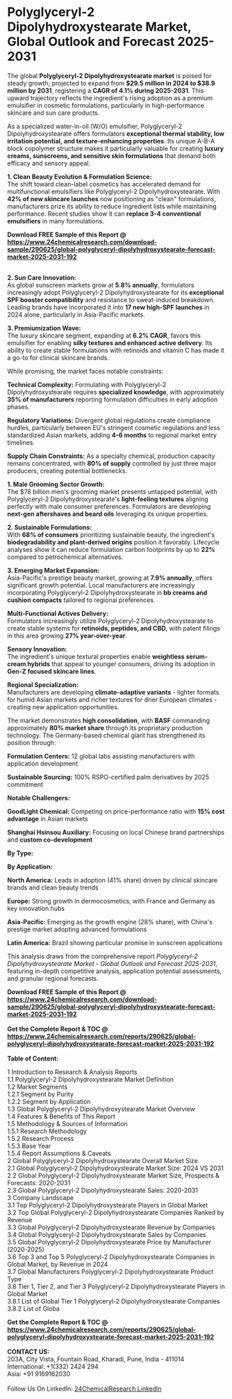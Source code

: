 <h1>Polyglyceryl-2 Dipolyhydroxystearate Market, Global Outlook and Forecast 2025-2031</h1><p>The global <strong>Polyglyceryl-2 Dipolyhydroxystearate market</strong> is poised for steady growth, projected to expand from <strong>$29.5 million in 2024 to $38.9 million by 2031</strong>, registering a <strong>CAGR of 4.1% during 2025-2031</strong>. This upward trajectory reflects the ingredient's rising adoption as a premium emulsifier in cosmetic formulations, particularly in high-performance skincare and sun care products.</p><p>As a specialized water-in-oil (W/O) emulsifier, Polyglyceryl-2 Dipolyhydroxystearate offers formulators <strong>exceptional thermal stability, low irritation potential, and texture-enhancing properties</strong>. Its unique A-B-A block copolymer structure makes it particularly valuable for creating <strong>luxury creams, sunscreens, and sensitive skin formulations</strong> that demand both efficacy and sensory appeal.</p><p><strong>1. Clean Beauty Evolution &amp; Formulation Science:</strong><br>
The shift toward clean-label cosmetics has accelerated demand for multifunctional emulsifiers like Polyglyceryl-2 Dipolyhydroxystearate. With <strong>42% of new skincare launches</strong> now positioning as "clean" formulations, manufacturers prize its ability to reduce ingredient lists while maintaining performance. Recent studies show it can <strong>replace 3-4 conventional emulsifiers</strong> in many formulations.</p><div><b>Download FREE Sample of this Report @ 
            <a href="https://www.24chemicalresearch.com/download-sample/290625/global-polyglyceryl-dipolyhydroxystearate-forecast-market-2025-2031-192">
            https://www.24chemicalresearch.com/download-sample/290625/global-polyglyceryl-dipolyhydroxystearate-forecast-market-2025-2031-192</a></b></div><br><p><strong>2. Sun Care Innovation:</strong><br>
As global sunscreen markets grow at <strong>5.8% annually</strong>, formulators increasingly adopt Polyglyceryl-2 Dipolyhydroxystearate for its <strong>exceptional SPF booster compatibility</strong> and resistance to sweat-induced breakdown. Leading brands have incorporated it into <strong>17 new high-SPF launches</strong> in 2024 alone, particularly in Asia-Pacific markets.</p><p><strong>3. Premiumization Wave:</strong><br>
The luxury skincare segment, expanding at <strong>6.2% CAGR</strong>, favors this emulsifier for enabling <strong>silky textures and enhanced active delivery</strong>. Its ability to create stable formulations with retinoids and vitamin C has made it a go-to for clinical skincare brands.</p><p>While promising, the market faces notable constraints:</p><p><strong>Technical Complexity:</strong> Formulating with Polyglyceryl-2 Dipolyhydroxystearate requires <strong>specialized knowledge</strong>, with approximately <strong>35% of manufacturers</strong> reporting formulation difficulties in early adoption phases.</p><p><strong>Regulatory Variations:</strong> Divergent global regulations create compliance hurdles, particularly between EU's stringent cosmetic regulations and less standardized Asian markets, adding <strong>4-6 months</strong> to regional market entry timelines.</p><p><strong>Supply Chain Constraints:</strong> As a specialty chemical, production capacity remains concentrated, with <strong>80% of supply</strong> controlled by just three major producers, creating potential bottlenecks.</p><p><strong>1. Male Grooming Sector Growth:</strong><br>
The $78 billion men's grooming market presents untapped potential, with Polyglyceryl-2 Dipolyhydroxystearate's <strong>light-feeling textures</strong> aligning perfectly with male consumer preferences. Formulators are developing <strong>next-gen aftershaves and beard oils</strong> leveraging its unique properties.</p><p><strong>2. Sustainable Formulations:</strong><br>
With <strong>68% of consumers</strong> prioritizing sustainable beauty, the ingredient's <strong>biodegradability and plant-derived origins</strong> position it favorably. Lifecycle analyses show it can reduce formulation carbon footprints by up to <strong>22%</strong> compared to petrochemical alternatives.</p><p><strong>3. Emerging Market Expansion:</strong><br>
Asia-Pacific's prestige beauty market, growing at <strong>7.9% annually</strong>, offers significant growth potential. Local manufacturers are increasingly incorporating Polyglyceryl-2 Dipolyhydroxystearate in <strong>bb creams and cushion compacts</strong> tailored to regional preferences.</p><p><strong>Multi-Functional Actives Delivery:</strong><br>
	Formulators increasingly utilize Polyglyceryl-2 Dipolyhydroxystearate to create stable systems for <strong>retinoids, peptides, and CBD</strong>, with patent filings in this area growing <strong>27% year-over-year</strong>.</p><p><strong>Sensory Innovation:</strong><br>
	The ingredient's unique textural properties enable <strong>weightless serum-cream hybrids</strong> that appeal to younger consumers, driving its adoption in <strong>Gen-Z focused skincare lines</strong>.</p><p><strong>Regional Specialization:</strong><br>
	Manufacturers are developing <strong>climate-adaptive variants</strong> - lighter formats for humid Asian markets and richer textures for drier European climates - creating new application opportunities.</p><p>The market demonstrates <strong>high consolidation</strong>, with <strong>BASF</strong> commanding approximately <strong>80% market share</strong> through its proprietary production technology. The Germany-based chemical giant has strengthened its position through:</p><p><strong>Formulation Centers:</strong> 12 global labs assisting manufacturers with application development</p><p><strong>Sustainable Sourcing:</strong> 100% RSPO-certified palm derivatives by 2025 commitment</p><p><strong>Notable Challengers:</strong></p><p><strong>GoodLight Chemical:</strong> Competing on price-performance ratio with <strong>15% cost advantage</strong> in Asian markets</p><p><strong>Shanghai Hsinsou Auxiliary:</strong> Focusing on local Chinese brand partnerships and <strong>custom co-development</strong></p><p><strong>By Type:</strong></p><p><strong>By Application:</strong></p><p><strong>North America:</strong> Leads in adoption (41% share) driven by clinical skincare brands and clean beauty trends</p><p><strong>Europe:</strong> Strong growth in dermocosmetics, with France and Germany as key innovation hubs</p><p><strong>Asia-Pacific:</strong> Emerging as the growth engine (28% share), with China's prestige market adopting advanced formulations</p><p><strong>Latin America:</strong> Brazil showing particular promise in sunscreen applications</p><p>This analysis draws from the comprehensive report <em>Polyglyceryl-2 Dipolyhydroxystearate Market - Global Outlook and Forecast 2025-2031</em>, featuring in-depth competitive analysis, application potential assessments, and granular regional forecasts.</p><div><b>Download FREE Sample of this Report @ 
            <a href="https://www.24chemicalresearch.com/download-sample/290625/global-polyglyceryl-dipolyhydroxystearate-forecast-market-2025-2031-192">
            https://www.24chemicalresearch.com/download-sample/290625/global-polyglyceryl-dipolyhydroxystearate-forecast-market-2025-2031-192</a></b></div><br><div><b>Get the Complete Report & TOC @ 
            <a href="https://www.24chemicalresearch.com/reports/290625/global-polyglyceryl-dipolyhydroxystearate-forecast-market-2025-2031-192">
            https://www.24chemicalresearch.com/reports/290625/global-polyglyceryl-dipolyhydroxystearate-forecast-market-2025-2031-192</a></b></div><br>
            <b>Table of Content:</b><p>1 Introduction to Research & Analysis Reports<br />
 1.1 Polyglyceryl-2 Dipolyhydroxystearate Market Definition<br />
 1.2 Market Segments<br />
 1.2.1 Segment by Purity<br />
 1.2.2 Segment by Application<br />
 1.3 Global Polyglyceryl-2 Dipolyhydroxystearate Market Overview<br />
 1.4 Features & Benefits of This Report<br />
 1.5 Methodology & Sources of Information<br />
 1.5.1 Research Methodology<br />
 1.5.2 Research Process<br />
 1.5.3 Base Year<br />
 1.5.4 Report Assumptions & Caveats<br />
2 Global Polyglyceryl-2 Dipolyhydroxystearate Overall Market Size<br />
 2.1 Global Polyglyceryl-2 Dipolyhydroxystearate Market Size: 2024 VS 2031<br />
 2.2 Global Polyglyceryl-2 Dipolyhydroxystearate Market Size, Prospects & Forecasts: 2020-2031<br />
 2.3 Global Polyglyceryl-2 Dipolyhydroxystearate Sales: 2020-2031<br />
3 Company Landscape<br />
 3.1 Top Polyglyceryl-2 Dipolyhydroxystearate Players in Global Market<br />
 3.2 Top Global Polyglyceryl-2 Dipolyhydroxystearate Companies Ranked by Revenue<br />
 3.3 Global Polyglyceryl-2 Dipolyhydroxystearate Revenue by Companies<br />
 3.4 Global Polyglyceryl-2 Dipolyhydroxystearate Sales by Companies<br />
 3.5 Global Polyglyceryl-2 Dipolyhydroxystearate Price by Manufacturer (2020-2025)<br />
 3.6 Top 3 and Top 5 Polyglyceryl-2 Dipolyhydroxystearate Companies in Global Market, by Revenue in 2024<br />
 3.7 Global Manufacturers Polyglyceryl-2 Dipolyhydroxystearate Product Type<br />
 3.8 Tier 1, Tier 2, and Tier 3 Polyglyceryl-2 Dipolyhydroxystearate Players in Global Market<br />
 3.8.1 List of Global Tier 1 Polyglyceryl-2 Dipolyhydroxystearate Companies<br />
 3.8.2 List of Globa</p><div><b>Get the Complete Report & TOC @ 
            <a href="https://www.24chemicalresearch.com/reports/290625/global-polyglyceryl-dipolyhydroxystearate-forecast-market-2025-2031-192">
            https://www.24chemicalresearch.com/reports/290625/global-polyglyceryl-dipolyhydroxystearate-forecast-market-2025-2031-192</a></b></div><br><b>CONTACT US:</b><br>
            203A, City Vista, Fountain Road, Kharadi, Pune, India - 411014<br>
            International: +1(332) 2424 294<br>
            Asia: +91 9169162030 <br><br>
            Follow Us On LinkedIn: <a href="https://www.linkedin.com/company/24chemicalresearch/">24ChemicalResearch LinkedIn</a>